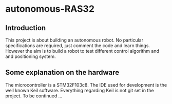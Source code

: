 # autonomous-RAS32
## Introduction
This project is about building an autonomous robot.
No particular specifications are required, just comment the code and learn things.
However the aim is to build a robot to test different control algorithm and and positioning system.

## Some explanation on the hardware
The microcontroller is a STM32F103c8. The IDE used for development is the well known Keil software. 
Everything regarding Keil is not git set in the project.
To be continued ...